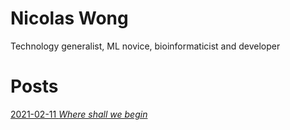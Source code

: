 # Nicolas Wong
Technology generalist, ML novice, bioinformaticist and developer
# Posts
[2021-02-11 _Where shall we begin_](nwzy.github.io/posts/where-shall-we-begin)
